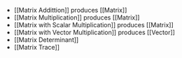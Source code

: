 - [[Matrix Addittion]] produces [[Matrix]]
- [[Matrix Multiplication]] produces [[Matrix]]
- [[Matrix with Scalar Multiplication]] produces [[Matrix]]
- [[Matrix with Vector Multiplication]] produces [[Vector]]
- [[Matrix Determinant]]
- [[Matrix Trace]]
